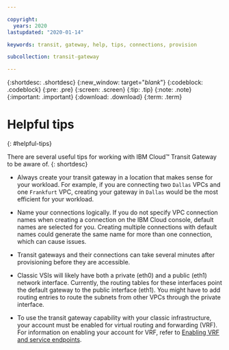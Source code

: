 ```yaml
---

copyright:
  years: 2020
lastupdated: "2020-01-14"

keywords: transit, gateway, help, tips, connections, provision

subcollection: transit-gateway

---
```


{:shortdesc: .shortdesc}
{:new_window: target="_blank_"}
{:codeblock: .codeblock}
{:pre: .pre}
{:screen: .screen}
{:tip: .tip}
{:note: .note}
{:important: .important}
{:download: .download}
{:term: .term}

# Helpful tips
{: #helpful-tips}

There are several useful tips for working with IBM Cloud™ Transit Gateway to be aware of.
{: shortdesc}

* Always create your transit gateway in a location that makes sense for your workload. For example, if you are connecting two `Dallas` VPCs and one `Frankfurt` VPC, creating your gateway in `Dallas` would be the most efficient for your workload.

* Name your connections logically. If you do not specify VPC connection names when creating a connection on the IBM Cloud console, default names are selected for you. Creating multiple connections with default names could generate the same name for more than one connection, which can cause issues.

* Transit gateways and their connections can take several minutes after provisioning before they are accessible.

* Classic VSIs will likely have both a private (eth0) and a public (eth1) network interface. Currently, the routing tables for these interfaces point the default gateway to the public interface (eth1). You might have to add routing entries to route the subnets from other VPCs through the private interface.

* To use the transit gateway capability with your classic infrastructure, your account must be enabled for virtual routing and forwarding (VRF). For information on enabling your account for VRF, refer to [Enabling VRF and service endpoints](/docs/account?topic=account-vrf-service-endpoint).
